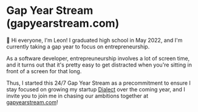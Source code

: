 # Gap Year Stream (gapyearstream.com)

👋 Hi everyone, I'm Leon! I graduated high school in May 2022, and I'm currently taking a gap year to focus on entrepreneurship.

As a software developer, entrepreuneurship involves a lot of screen time, and it turns out that it's pretty easy to get distracted when you're sitting in front of a screen for that long.

Thus, I started this 24/7 Gap Year Stream as a precommitment to ensure I stay focused on growing my startup [Dialect](https://dialect.so) over the coming year, and I invite you to join me in chasing our ambitions together at [gapyearstream.com](https://gapyearstream.com)!
